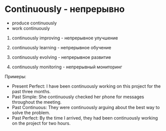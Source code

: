 # Continuously - непрерывно

- produce continuously
- work continuously

1. continuously improving - непрерывное улучшение

2. continuously learning - непрерывное обучение

3. continuously evolving - непрерывное развитие

4. continuously monitoring - непрерывный мониторинг

Примеры:

- Present Perfect: I have been continuously working on this project for the past three months.
- Past Simple: She continuously checked her phone for messages throughout the meeting.
- Past Continuous: They were continuously arguing about the best way to solve the problem.
- Past Perfect: By the time I arrived, they had been continuously working on the project for two hours.
